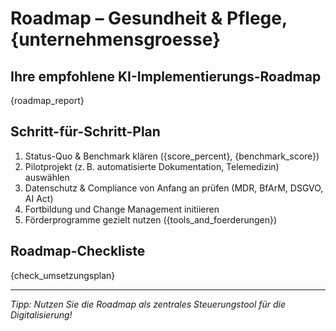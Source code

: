 # Roadmap – Gesundheit & Pflege, {unternehmensgroesse}

## Ihre empfohlene KI-Implementierungs-Roadmap

{roadmap_report}

## Schritt-für-Schritt-Plan

1. Status-Quo & Benchmark klären ({score_percent}, {benchmark_score})
2. Pilotprojekt (z. B. automatisierte Dokumentation, Telemedizin) auswählen
3. Datenschutz & Compliance von Anfang an prüfen (MDR, BfArM, DSGVO, AI Act)
4. Fortbildung und Change Management initiieren
5. Förderprogramme gezielt nutzen ({tools_and_foerderungen})

## Roadmap-Checkliste

{check_umsetzungsplan}

---

_Tipp: Nutzen Sie die Roadmap als zentrales Steuerungstool für die Digitalisierung!_
